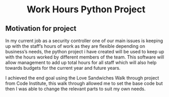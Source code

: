 <div align="center">


# Work Hours Python Project


</div>

## Motivation for project

In my current job as a security controller one of our main issues is keeping up with the staff’s hours of work as they are flexible depending on business’s needs, the python project i have created will be used to keep up with the hours worked by different members of the team. This software will allow management to add up total hours for all staff which will also help towards budgets for the current year and future years.

I achieved the end goal using the Love Sandwiches Walk through project from Code Institute, this walk through allowed me to set the base code but then I was able to change the relevant parts to suit my own needs.


